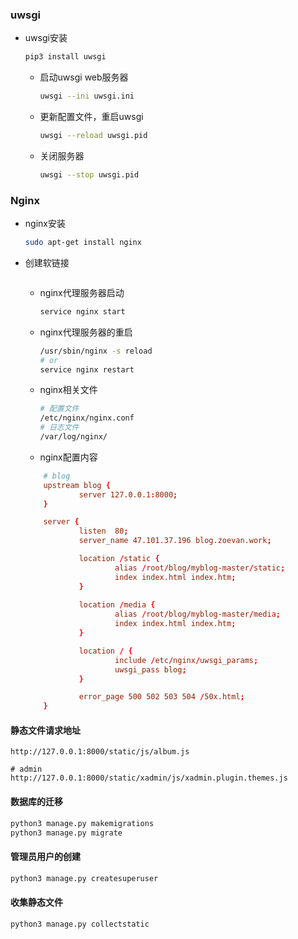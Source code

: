 ### uwsgi
- uwsgi安装
    ```sh
    pip3 install uwsgi
    ```
    - 启动uwsgi web服务器
        ```sh
        uwsgi --ini uwsgi.ini
        ```
    - 更新配置文件，重启uwsgi
        ```sh
        uwsgi --reload uwsgi.pid
        ```
    - 关闭服务器
        ```sh
        uwsgi --stop uwsgi.pid
        ```

### Nginx
- nginx安装
    ```sh
    sudo apt-get install nginx
    ```
- 创建软链接
    ```sh

    ```
    - nginx代理服务器启动
        ```sh
        service nginx start
        ```
    - nginx代理服务器的重启
        ```sh
        /usr/sbin/nginx -s reload
        # or
        service nginx restart
        ```
    - nginx相关文件
        ```sh
        # 配置文件
        /etc/nginx/nginx.conf
        # 日志文件
        /var/log/nginx/
        ```
    - nginx配置内容
    ```conf
        # blog
        upstream blog {
                server 127.0.0.1:8000;
        }

        server {
                listen  80;
                server_name 47.101.37.196 blog.zoevan.work;

                location /static {
                        alias /root/blog/myblog-master/static;
                        index index.html index.htm;
                }
                
                location /media {
                        alias /root/blog/myblog-master/media;
                        index index.html index.htm;
                }

                location / {
                        include /etc/nginx/uwsgi_params;
                        uwsgi_pass blog;
                }

                error_page 500 502 503 504 /50x.html;
        }

    ```
#### 静态文件请求地址
```
http://127.0.0.1:8000/static/js/album.js

# admin
http://127.0.0.1:8000/static/xadmin/js/xadmin.plugin.themes.js
```

#### 数据库的迁移
```sh
python3 manage.py makemigrations
python3 manage.py migrate
```

#### 管理员用户的创建
```sh
python3 manage.py createsuperuser
```

#### 收集静态文件
```sh
python3 manage.py collectstatic
```